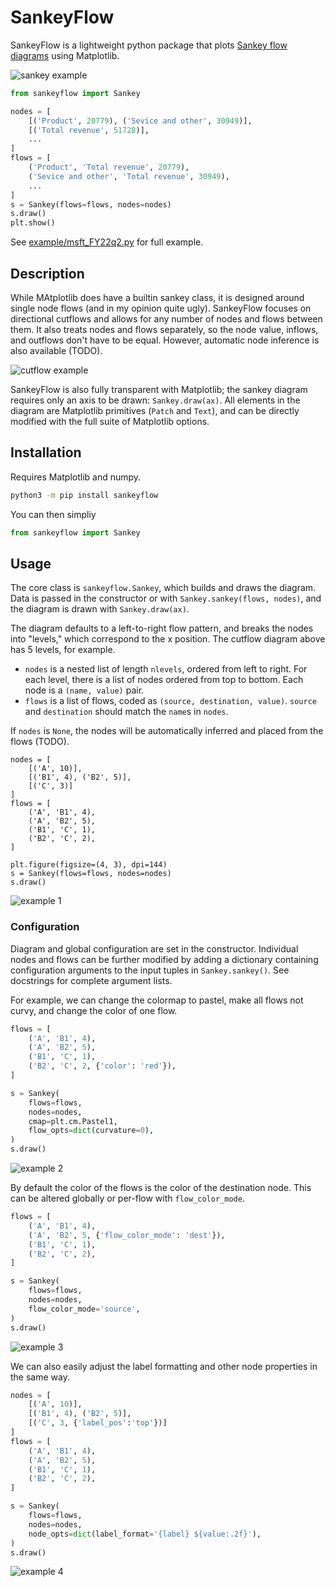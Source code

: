# SankeyFlow

SankeyFlow is a lightweight python package that plots [Sankey flow diagrams](https://en.wikipedia.org/wiki/Sankey_diagram) using Matplotlib.

![sankey example](example/msft_FY22q2.png)

```py
from sankeyflow import Sankey

nodes = [
    [('Product', 20779), ('Sevice and other', 30949)],
    [('Total revenue', 51728)],
    ...
]
flows = [
    ('Product', 'Total revenue', 20779),
    ('Sevice and other', 'Total revenue', 30949),
    ...
]
s = Sankey(flows=flows, nodes=nodes)
s.draw()
plt.show()
```
See [example/msft_FY22q2.py](example/msft_FY22q2.py) for full example.

## Description

While MAtplotlib does have a builtin sankey class, it is designed around single node flows (and in my opinion quite ugly). SankeyFlow focuses on directional cutflows and allows for any number of nodes and flows between them. It also treats nodes and flows separately, so the node value, inflows, and outflows don't have to be equal. However, automatic node inference is also available (TODO). 

![cutflow example](example/cutflow.png)

SankeyFlow is also fully transparent with Matplotlib; the sankey diagram requires only an axis to be drawn: `Sankey.draw(ax)`. All elements in the diagram are Matplotlib primitives (`Patch` and `Text`), and can be directly modified with the full suite of Matplotlib options.

## Installation

Requires Matplotlib and numpy.
```bash
python3 -m pip install sankeyflow
```
You can then simpliy
```py
from sankeyflow import Sankey
```

## Usage

The core class is `sankeyflow.Sankey`, which builds and draws the diagram. Data is passed in the constructor or with `Sankey.sankey(flows, nodes)`, and the diagram is drawn with `Sankey.draw(ax)`.

The diagram defaults to a left-to-right flow pattern, and breaks the nodes into "levels," which correspond to the x position. The cutflow diagram above has 5 levels, for example.

- `nodes` is a nested list of length `nlevels`, ordered from left to right. For each level, there is a list of nodes ordered from top to bottom. Each node is a `(name, value)` pair.
- `flows` is a list of flows, coded as `(source, destination, value)`. `source` and `destination` should match the `name`s in `nodes`.

If `nodes` is `None`, the nodes will be automatically inferred and placed from the flows (TODO).

```
nodes = [
    [('A', 10)],
    [('B1', 4), ('B2', 5)],
    [('C', 3)]
]
flows = [
    ('A', 'B1', 4),
    ('A', 'B2', 5),
    ('B1', 'C', 1),
    ('B2', 'C', 2),
] 

plt.figure(figsize=(4, 3), dpi=144)
s = Sankey(flows=flows, nodes=nodes)
s.draw()
```

![example 1](example/readme_1.png)

### Configuration

Diagram and global configuration are set in the constructor. Individual nodes and flows can be further modified by adding a dictionary containing configuration arguments to the input tuples in `Sankey.sankey()`. See docstrings for complete argument lists. 

For example, we can change the colormap to pastel, make all flows not curvy, and change the color of one flow.
```py
flows = [
    ('A', 'B1', 4),
    ('A', 'B2', 5),
    ('B1', 'C', 1),
    ('B2', 'C', 2, {'color': 'red'}),
] 

s = Sankey(
    flows=flows,
    nodes=nodes,
    cmap=plt.cm.Pastel1,
    flow_opts=dict(curvature=0),
)
s.draw()
```

![example 2](example/readme_2.png)

By default the color of the flows is the color of the destination node. This can be altered globally or per-flow with `flow_color_mode`. 
```py
flows = [
    ('A', 'B1', 4),
    ('A', 'B2', 5, {'flow_color_mode': 'dest'}),
    ('B1', 'C', 1),
    ('B2', 'C', 2),
] 

s = Sankey(
    flows=flows,
    nodes=nodes,
    flow_color_mode='source',
)
s.draw()
```

![example 3](example/readme_3.png)

We can also easily adjust the label formatting and other node properties in the same way.
```py
nodes = [
    [('A', 10)],
    [('B1', 4), ('B2', 5)],
    [('C', 3, {'label_pos':'top'})]
]
flows = [
    ('A', 'B1', 4),
    ('A', 'B2', 5),
    ('B1', 'C', 1),
    ('B2', 'C', 2),
] 

s = Sankey(
    flows=flows,
    nodes=nodes,
    node_opts=dict(label_format='{label} ${value:.2f}'),
)
s.draw()
```

![example 4](example/readme_4.png)

